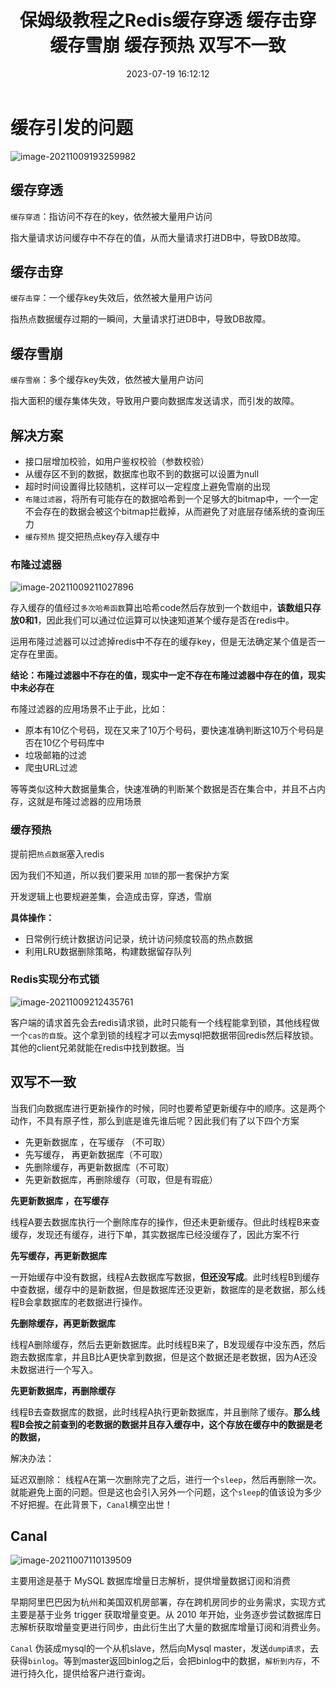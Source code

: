 ﻿---
title: 保姆级教程之Redis缓存穿透 缓存击穿 缓存雪崩 缓存预热 双写不一致
categories:
  - 缓存中间件
tags:
  - Redis
  - 缓存中间件
cover: >-
  https://hmf-typora-images.oss-cn-guangzhou.aliyuncs.com/images/202307091752364.png
abbrlink: 6978
date: 2023-07-19 16:12:12
updated: 2023-07-27 10:21:52
---




# 缓存引发的问题

![image-20211009193259982](https://p3-juejin.byteimg.com/tos-cn-i-k3u1fbpfcp/464c731b777f48b2b404878edb05fb3e~tplv-k3u1fbpfcp-zoom-1.image)
## 缓存穿透
`缓存穿透`：指访问不存在的key，依然被大量用户访问

指大量请求访问缓存中不存在的值，从而大量请求打进DB中，导致DB故障。

## 缓存击穿
`缓存击穿`：一个缓存key失效后，依然被大量用户访问

指热点数据缓存过期的一瞬间，大量请求打进DB中，导致DB故障。

## 缓存雪崩
`缓存雪崩`：多个缓存key失效，依然被大量用户访问

指大面积的缓存集体失效，导致用户要向数据库发送请求，而引发的故障。

## 解决方案

-  接口层增加校验，如用户鉴权校验（参数校验）
-  从缓存区不到的数据，数据库也取不到的数据可以设置为null
- 超时时间设置得比较随机，这样可以一定程度上避免雪崩的出现
-  `布隆过滤器`，将所有可能存在的数据哈希到一个足够大的bitmap中，一个一定不会存在的数据会被这个bitmap拦截掉，从而避免了对底层存储系统的查询压力
- `缓存预热` 提交把热点key存入缓存中

### 布隆过滤器
![image-20211009211027896](https://p3-juejin.byteimg.com/tos-cn-i-k3u1fbpfcp/0c5b697b7954438398a662da533a18a6~tplv-k3u1fbpfcp-zoom-1.image)

存入缓存的值经过`多次哈希函数`算出哈希code然后存放到一个数组中，**该数组只存放0和1**，因此我们可以通过位运算可以快速知道某个缓存是否在redis中。

运用布隆过滤器可以过滤掉redis中不存在的缓存key，但是无法确定某个值是否一定存在里面。

**结论：布隆过滤器中不存在的值，现实中一定不存在布隆过滤器中存在的值，现实中未必存在**

布隆过滤器的应用场景不止于此，比如：
-   原本有10亿个号码，现在又来了10万个号码，要快速准确判断这10万个号码是否在10亿个号码库中
-   垃圾邮箱的过滤
-  爬虫URL过滤

等等类似这种大数据量集合，快速准确的判断某个数据是否在集合中，并且不占内存，这就是布隆过滤器的应用场景

### 缓存预热
提前把`热点数据`塞入redis

因为我们不知道，所以我们要采用 `加锁`的那一套保护方案

开发逻辑上也要规避差集，会造成击穿，穿透，雪崩

**具体操作：**

-   日常例行统计数据访问记录，统计访问频度较高的热点数据
-   利用LRU数据删除策略，构建数据留存队列

### Redis实现分布式锁


![image-20211009212435761](https://p3-juejin.byteimg.com/tos-cn-i-k3u1fbpfcp/ea29a80d7a6544b5a235d1b52f0a4859~tplv-k3u1fbpfcp-zoom-1.image)

客户端的请求首先会去redis请求锁，此时只能有一个线程能拿到锁，其他线程做一个`cas的自旋`。这个拿到锁的线程才可以去mysql把数据带回redis然后释放锁。其他的client兄弟就能在redis中找到数据。当


##  双写不一致
当我们向数据库进行更新操作的时候，同时也要希望更新缓存中的顺序。这是两个动作，不具有原子性，那么到底是谁先谁后呢？因此我们有了以下四个方案

- 先更新数据库 ，在写缓存 （不可取）
- 先写缓存， 再更新数据库（不可取）
- 先删除缓存，再更新数据库（不可取）
- 先更新数据库，再删除缓存（可取，但是有瑕疵）


**先更新数据库 ，在写缓存**

线程A要去数据库执行一个删除库存的操作，但还未更新缓存。但此时线程B来查缓存，发现还有缓存，进行下单，其实数据库已经没缓存了，因此方案不行

**先写缓存，再更新数据库**

一开始缓存中没有数据，线程A去数据库写数据，**但还没写成**。此时线程B到缓存中查数据，缓存中的是新数据，但是数据库还没更新，数据库的是老数据，那么线程B会拿数据库的老数据进行操作。

**先删除缓存，再更新数据库**

线程A删除缓存，然后去更新数据库。此时线程B来了，B发现缓存中没东西，然后跑去数据库拿，并且B比A更快拿到数据，但是这个数据还是老数据，因为A还没未数据进行一个写入。

**先更新数据库，再删除缓存**

线程B去查数据库的数据，此时线程A执行更新数据库，并且删除了缓存。**那么线程B会按之前查到的老数据的数据并且存入缓存中，这个存放在缓存中的数据是老的数据，**

解决办法：

延迟双删除：
线程A在第一次删除完了之后，进行一个`sleep`，然后再删除一次。就能避免上面的问题。但是这也会引入另外一个问题，这个`sleep`的值该设为多少不好把握。在此背景下，`Canal`横空出世！

## Canal

![image-20211007110139509](https://hmf-typora-images.oss-cn-guangzhou.aliyuncs.com/images/image-20211007110139509.png)

主要用途是基于 MySQL 数据库增量日志解析，提供增量数据订阅和消费

早期阿里巴巴因为杭州和美国双机房部署，存在跨机房同步的业务需求，实现方式主要是基于业务 trigger 获取增量变更。从 2010 年开始，业务逐步尝试数据库日志解析获取增量变更进行同步，由此衍生出了大量的数据库增量订阅和消费业务。

`Canal` 伪装成mysql的一个从机slave，然后向Mysql master，发送`dump请求`，去获得`binlog`。等到master返回binlog之后，会把binlog中的数据，`解析到内存`，不进行持久化，提供给客户进行查询。

